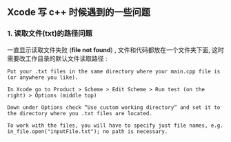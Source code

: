 ## 	Xcode 写 c++ 时候遇到的一些问题

### 1. 读取文件(txt)的路径问题

一直显示读取文件失败 (**file not found**) , 文件和代码都放在一个文件夹下面, 这时需要改工作目录的默认文件读取路径 : 

~~~
Put your .txt files in the same directory where your main.cpp file is (or anywhere you like).

In Xcode go to Product > Scheme > Edit Scheme > Run test (on the right) > Options (middle top)

Down under Options check “Use custom working directory” and set it to the directory where you .txt files are located.

To work with the files, you will have to specify just file names, e.g. 
in_file.open("inputFile.txt"); no path is necessary.
~~~


